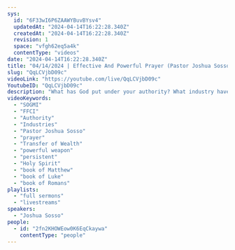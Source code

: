 ```yaml
---
sys:
  id: "6F33wI6P6ZAAWYBuvBYsv4"
  updatedAt: "2024-04-14T16:22:28.340Z"
  createdAt: "2024-04-14T16:22:28.340Z"
  revision: 1
  space: "vfgh62eq5a4k"
  contentType: "videos"
date: "2024-04-14T16:22:28.340Z"
title: "04/14/2024 | Effective And Powerful Prayer (Pastor Joshua Sosso)"
slug: "QqLCVjbD09c"
videoLink: "https://youtube.com/live/QqLCVjbD09c"
YoutubeID: "QqLCVjbD09c"
description: "What has God put under your authority? What industry have you been placed in? Where ever you have been placed God is requiring you to make changes in that area. You have been placed in that industry for training. Do you know how to make those changes? Ask the Father. Go into your prayer closet and ask the Father what you need to do. It needs to be a consistent prayer and questioning the Lord. The more time you spend talking the Father the easier it will be to hear Him in your day to day life. Your prayer should be in alignment with the Holy Spirit and will of God. Never forget that our most powerful weapon we have been given is our prayer. Be persistent with your prayer life, ask many questions if you do not understand and the Holy spirit will show you. This type of prayer life will allow you to make the changes that God wants in that industry, He will make you look so smart and it will bless you greatly. This sermon was released at Freedom Fellowship Church International on April 14, 2024 by Pastor Joshua Sosso"
videoKeywords:
  - "SOGMI"
  - "FFCI"
  - "Authority"
  - "Industries"
  - "Pastor Joshua Sosso"
  - "prayer"
  - "Transfer of Wealth"
  - "powerful weapon"
  - "persistent"
  - "Holy Spirit"
  - "book of Matthew"
  - "book of Luke"
  - "book of Romans"
playlists:
  - "full sermons"
  - "livestreams"
speakers:
  - "Joshua Sosso"
people:
  - id: "2fn2KHOWEow0K6EqCkaywa"
    contentType: "people"
---
```

